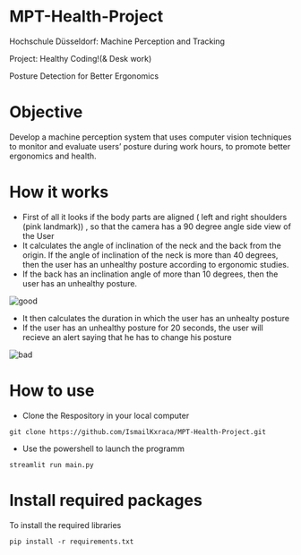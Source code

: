 # MPT-Health-Project
Hochschule Düsseldorf: Machine Perception and Tracking 

Project: Healthy Coding!(& Desk work)

Posture Detection for Better Ergonomics

# Objective  
Develop a machine perception system that uses computer vision techniques to monitor and evaluate users’ posture during work hours, to promote 
better ergonomics and health.

# How it works 
- First of all it looks if the body parts are aligned ( left and right shoulders (pink landmark)) , so that the camera has a 90 degree angle side view of the User
- It calculates the angle of inclination of the neck and the back from the origin. If the angle of inclination of the neck is more than 40 degrees, then the user has an unhealthy posture according to ergonomic studies.
- If the back has an inclination angle of more than 10 degrees, then the user has an unhealthy posture.


![good](https://github.com/IsmailKxraca/MPT-Health-Project/assets/103109804/2da8956b-3fb1-4eba-a399-2a6cd1c94681)

- It then calculates the duration in which the user has an unhealty posture
- If the user has an unhealthy posture for 20 seconds, the user will recieve an alert saying that he has to change his posture

![bad](https://github.com/IsmailKxraca/MPT-Health-Project/assets/103109804/a8f685cc-5f53-4a23-8f0c-c84cb55e2d6b)


# How to use 
- Clone the Respository in your local computer
```
git clone https://github.com/IsmailKxraca/MPT-Health-Project.git
```

- Use the powershell to launch the programm
```
streamlit run main.py
```

# Install required packages
To install the required libraries 
```
pip install -r requirements.txt
```

